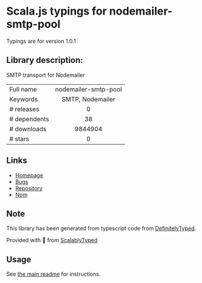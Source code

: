 
# Scala.js typings for nodemailer-smtp-pool

Typings are for version 1.0.1

## Library description:
SMTP transport for Nodemailer

|                    |                 |
| ------------------ | :-------------: |
| Full name          | nodemailer-smtp-pool |
| Keywords           | SMTP, Nodemailer |
| # releases         | 0 |
| # dependents       | 38 |
| # downloads        | 9844904 |
| # stars            | 0 |

## Links
- [Homepage](http://github.com/andris9/nodemailer-smtp-pool)
- [Bugs](https://github.com/andris9/nodemailer-smtp-pool/issues)
- [Repository](https://github.com/andris9/nodemailer-smtp-pool)
- [Npm](https://www.npmjs.com/package/nodemailer-smtp-pool)
    


## Note
This library has been generated from typescript code from [DefinitelyTyped](https://definitelytyped.org).

Provided with :purple_heart: from [ScalablyTyped](https://github.com/oyvindberg/ScalablyTyped)

## Usage
See [the main readme](../../readme.md) for instructions.


